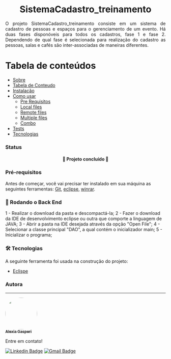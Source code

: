 <h1 align="center">  SistemaCadastro_treinamento </h1>

<p align="justify"> O projeto SistemaCadastro_treinamento consiste em um sistema de cadastro de pessoas e espaços para o gerenciamento de um evento. Há duas fases disponóveis para todos os cadastros, fase 1 e fase 2. Dependendo de qual fase é selecionada para realização do cadastro as pessoas, salas e cafés são inter-associadas de maneiras diferentes.  </p>

Tabela de conteúdos
=================
<!--ts-->
   * [Sobre](#Sobre)
   * [Tabela de Conteudo](#tabela-de-conteudo)
   * [Instalação](#instalacao)
   * [Como usar](#como-usar)
      * [Pre Requisitos](#pre-requisitos)
      * [Local files](#local-files)
      * [Remote files](#remote-files)
      * [Multiple files](#multiple-files)
      * [Combo](#combo)
   * [Tests](#testes)
   * [Tecnologias](#tecnologias)
<!--te-->

### Status

<h4 align="center"> 
	🚀 Projeto concluído  🚧
</h4>

### Pré-requisitos

Antes de começar, você vai precisar ter instalado em sua máquina as seguintes ferramentas:
[Git](https://git-scm.com), [eclipse](https://www.eclipse.org/downloads/), [winrar](https://www.win-rar.com/start.html?&L=9).

### 🎲 Rodando o Back End 

1 - Realizar o download da pasta e descompactá-la; 
2 - Fazer o download da IDE de desenvolvimento eclipse ou outra que comporte a linguagem de JAVA; 
3 - Abrir a pasta na IDE desejada através da opção "Open File"; 
4 - Selecionar a classe principal "DAO", a qual contém o inicializador main; 
5 - Inicializar o programa; 

### 🛠 Tecnologias

A seguinte ferramenta foi usada na construção do projeto:

- [Eclispe](https://www.eclipse.org/)

### Autora
---

<a href="https://www.linkedin.com/in/alexia-gasperi-128a7a1b9">
 <img style="border-radius: 50%;" src="https://avatars.githubusercontent.com/u/61278895?s=60&v=4" width="100px;" alt=""/>
 <br />
 <sub><b>Alexia Gasperi</b></sub></a> <a href="https://www.linkedin.com/in/alexia-gasperi-128a7a1b9" title="Alexia Gasperi"></a>


Entre em contato!

[![Linkedin Badge](https://img.shields.io/badge/-Alexia-blue?style=flat-square&logo=Linkedin&logoColor=white&link=https://www.linkedin.com/in/alexia-gasperi-128a7a1b9)](https://www.linkedin.com/in/alexia-gasperi-128a7a1b9) 
[![Gmail Badge](https://img.shields.io/badge/-alexiagfirmes@gmail.com-c14438?style=flat-square&logo=Gmail&logoColor=white&link=mailto:alexiagfirmes@gmail.com)](mailto:alexiagfirmes@gmail.com)

